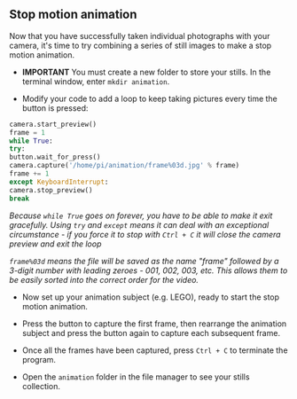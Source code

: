 ## Stop motion animation

Now that you have successfully taken individual photographs with your camera, it's time to try combining a series of still images to make a stop motion animation.

- **IMPORTANT** You must create a new folder to store your stills. In the terminal window, enter `mkdir animation`.

- Modify your code to add a loop to keep taking pictures every time the button is pressed:

 ```python
 camera.start_preview()
 frame = 1
 while True: 
 try:
 button.wait_for_press()
 camera.capture('/home/pi/animation/frame%03d.jpg' % frame)
 frame += 1
 except KeyboardInterrupt:
 camera.stop_preview()
 break
 ```

 *Because `while True` goes on forever, you have to be able to make it exit gracefully. Using `try` and `except` means it can deal with an exceptional circumstance - if you force it to stop with `Ctrl + C` it will close the camera preview and exit the loop*

 *`frame%03d` means the file will be saved as the name "frame" followed by a 3-digit number with leading zeroes - 001, 002, 003, etc. This allows them to be easily sorted into the correct order for the video.*

- Now set up your animation subject (e.g. LEGO), ready to start the stop motion animation.

- Press the button to capture the first frame, then rearrange the animation subject and press the button again to capture each subsequent frame.

- Once all the frames have been captured, press `Ctrl + C` to terminate the program.

- Open the `animation` folder in the file manager to see your stills collection.

